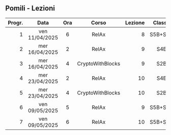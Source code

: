 ## Pomili - Lezioni

|Progr.| Data | Ora | Corso | Lezione | Classe |
|--:|:-:|:-:|:-:|--:|:-:|
|1|ven 11/04/2025|6|RelAx|8|S5B+S5D|
|2|mer 16/04/2025|2|RelAx|9|S4E|
|3|mer 16/04/2025|4|CryptoWithBlocks|9|S2B|
|4|mer 23/04/2025|2|RelAx|10|S4E|
|5|mer 23/04/2025|4|CryptoWithBlocks|10|S2B|
|6|ven 09/05/2025|5|RelAx|9|S5B+S5D|
|7|ven 09/05/2025|6|RelAx|10|S5B+S5D|


